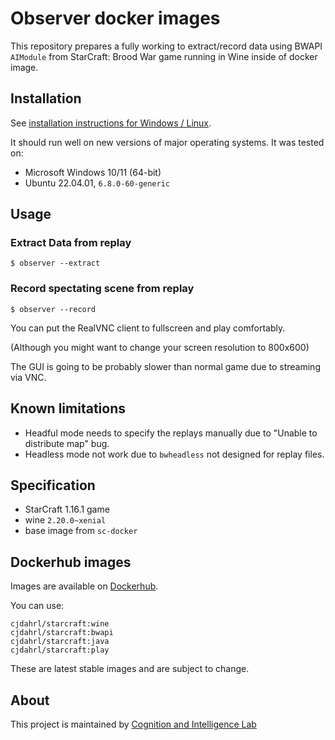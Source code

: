 # Observer docker images

This repository prepares a fully working to extract/record data using BWAPI ```AIModule``` from StarCraft: Brood War game running in Wine inside of docker image.

## Installation

See [installation instructions for Windows / Linux](INSTALL.md).

It should run well on new versions of major operating systems. It was tested on:

- Microsoft Windows 10/11 (64-bit)
- Ubuntu 22.04.01, ```6.8.0-60-generic```

## Usage

### Extract Data from replay

    $ observer --extract

### Record spectating scene from replay

    $ observer --record

You can put the RealVNC client to fullscreen and play comfortably.

(Although you might want to change your screen resolution to 800x600)

The GUI is going to be probably slower than normal game due to streaming via VNC.

## Known limitations 

- Headful mode needs to specify the replays manually due to "Unable to distribute map" bug.
- Headless mode not work due to `bwheadless` not designed for replay files.

## Specification
- StarCraft 1.16.1 game
- wine `2.20.0~xenial`
- base image from `sc-docker`

## Dockerhub images

Images are available on [Dockerhub](https://hub.docker.com/r/cjdahrl/starcraft/).

You can use:

    cjdahrl/starcraft:wine
    cjdahrl/starcraft:bwapi
    cjdahrl/starcraft:java
    cjdahrl/starcraft:play

These are latest stable images and are subject to change.

## About
This project is maintained by [Cognition and Intelligence Lab](http://cilab.gist.ac.kr/)
